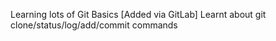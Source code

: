 Learning lots of Git Basics [Added via GitLab]
Learnt about git clone/status/log/add/commit commands
